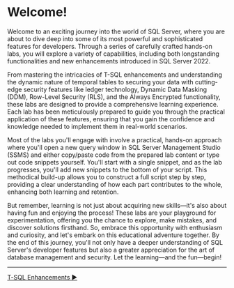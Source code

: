 ﻿# Welcome!

Welcome to an exciting journey into the world of SQL Server, where you are about to dive deep into some of its most powerful and sophisticated features for developers. Through a series of carefully crafted hands-on labs, you will explore a variety of capabilities, including both longstanding functionalities and new enhancements introduced in SQL Server 2022.

From mastering the intricacies of T-SQL enhancements and understanding the dynamic nature of temporal tables to securing your data with cutting-edge security features like ledger technology, Dynamic Data Masking (DDM), Row-Level Security (RLS), and the Always Encrypted functionality, these labs are designed to provide a comprehensive learning experience. Each lab has been meticulously prepared to guide you through the practical application of these features, ensuring that you gain the confidence and knowledge needed to implement them in real-world scenarios.

Most of the labs you'll engage with involve a practical, hands-on approach where you'll open a new query window in SQL Server Management Studio (SSMS) and either copy/paste code from the prepared lab content or type out code snippets yourself. You'll start with a single snippet, and as the lab progresses, you'll add new snippets to the bottom of your script. This methodical build-up allows you to construct a full script step by step, providing a clear understanding of how each part contributes to the whole, enhancing both learning and retention.

But remember, learning is not just about acquiring new skills—it's also about having fun and enjoying the process! These labs are your playground for experimentation, offering you the chance to explore, make mistakes, and discover solutions firsthand. So, embrace this opportunity with enthusiasm and curiosity, and let's embark on this educational adventure together. By the end of this journey, you'll not only have a deeper understanding of SQL Server's developer features but also a greater appreciation for the art of database management and security. Let the learning—and the fun—begin!
___

[T-SQL Enhancements ▶](https://github.com/lennilobel/sql2022-workshop-hol/tree/main/HOL/1.%20T-SQL%20Enhancements)
